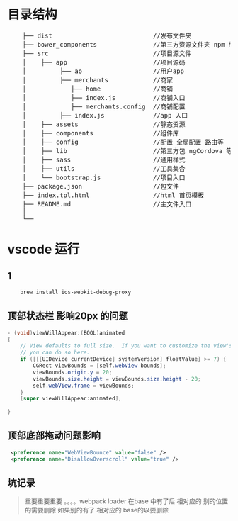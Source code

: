 # 目录结构  
<pre>
    ├── dist                           //发布文件夹
    ├── bower_components               //第三方资源文件夹 npm 版本没有的
    ├── src                            //项目源文件
    │    ├── app                       //项目源码    
    │         ├── ao                   //用户app
    │         ├── merchants            //商家
    │            ├── home              //商铺
    │            ├── index.js          //商铺入口
    │            ├── merchants.config  //商铺配置
    │         ├── index.js             //app 入口    
    │    ├── assets                    //静态资源 
    │    ├── components                //组件库 
    │    ├── config                    //配置 全局配置 路由等 
    │    ├── lib                       //第三方包 ngCordova 等文件 
    │    ├── sass                      //通用样式
    │    ├── utils                     //工具集合
    │    └── bootstrap.js              //项目入口 
    ├── package.json                   //包文件
    ├── index.tpl.html                 //html 首页模板
    ├── README.md                      //主文件入口
    │
    └──
</pre>  


# vscode 运行

## 1
```bash
    brew install ios-webkit-debug-proxy
```
## 顶部状态栏 影响20px 的问题
``` java
- (void)viewWillAppear:(BOOL)animated
{
    // View defaults to full size.  If you want to customize the view's size, or its subviews (e.g. webView),
    // you can do so here.
    if ([[[UIDevice currentDevice] systemVersion] floatValue] >= 7) {
        CGRect viewBounds = [self.webView bounds];
        viewBounds.origin.y = 20;
        viewBounds.size.height = viewBounds.size.height - 20;
        self.webView.frame = viewBounds;
    }
    [super viewWillAppear:animated];
    
}
```

## 顶部底部拖动问题影响
```xml
 <preference name="WebViewBounce" value="false" />
 <preference name="DisallowOverscroll" value="true" />
```

## 坑记录
>  重要重要重要 。。。。webpack loader 在base 中有了后 相对应的 别的位置的需要删除  如果别的有了 相对应的 base的以要删除
